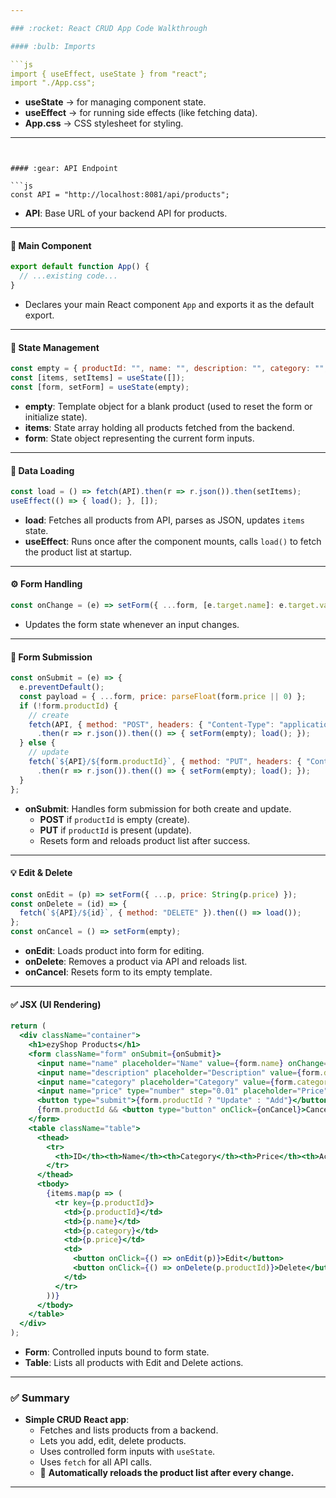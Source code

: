 ```yaml
---

### :rocket: React CRUD App Code Walkthrough

#### :bulb: Imports

```js
import { useEffect, useState } from "react";
import "./App.css";
```

- **useState** → for managing component state.
- **useEffect** → for running side effects (like fetching data).
- **App.css** → CSS stylesheet for styling.

---
```


#### :gear: API Endpoint

```js
const API = "http://localhost:8081/api/products";
```

- **API**: Base URL of your backend API for products.

---

#### :dart: Main Component

```js
export default function App() {
  // ...existing code...
}
```

- Declares your main React component `App` and exports it as the default export.

---

#### :brain: State Management

```js
const empty = { productId: "", name: "", description: "", category: "", price: "" };
const [items, setItems] = useState([]);
const [form, setForm] = useState(empty);
```

- **empty**: Template object for a blank product (used to reset the form or initialize state).
- **items**: State array holding all products fetched from the backend.
- **form**: State object representing the current form inputs.

---

#### :triangular_ruler: Data Loading

```js
const load = () => fetch(API).then(r => r.json()).then(setItems);
useEffect(() => { load(); }, []);
```

- **load**: Fetches all products from API, parses as JSON, updates `items` state.
- **useEffect**: Runs once after the component mounts, calls `load()` to fetch the product list at startup.

---

#### :gear: Form Handling

```js
const onChange = (e) => setForm({ ...form, [e.target.name]: e.target.value });
```

- Updates the form state whenever an input changes.

---

#### :test_tube: Form Submission

```js
const onSubmit = (e) => {
  e.preventDefault();
  const payload = { ...form, price: parseFloat(form.price || 0) };
  if (!form.productId) {
    // create
    fetch(API, { method: "POST", headers: { "Content-Type": "application/json" }, body: JSON.stringify(payload) })
      .then(r => r.json()).then(() => { setForm(empty); load(); });
  } else {
    // update
    fetch(`${API}/${form.productId}`, { method: "PUT", headers: { "Content-Type": "application/json" }, body: JSON.stringify(payload) })
      .then(r => r.json()).then(() => { setForm(empty); load(); });
  }
};
```

- **onSubmit**: Handles form submission for both create and update.
  - **POST** if `productId` is empty (create).
  - **PUT** if `productId` is present (update).
  - Resets form and reloads product list after success.

---

#### :bulb: Edit & Delete

```js
const onEdit = (p) => setForm({ ...p, price: String(p.price) });
const onDelete = (id) => {
  fetch(`${API}/${id}`, { method: "DELETE" }).then(() => load());
};
const onCancel = () => setForm(empty);
```

- **onEdit**: Loads product into form for editing.
- **onDelete**: Removes a product via API and reloads list.
- **onCancel**: Resets form to its empty template.

---

#### :white_check_mark: JSX (UI Rendering)

```jsx
return (
  <div className="container">
    <h1>ezyShop Products</h1>
    <form className="form" onSubmit={onSubmit}>
      <input name="name" placeholder="Name" value={form.name} onChange={onChange} required />
      <input name="description" placeholder="Description" value={form.description} onChange={onChange} />
      <input name="category" placeholder="Category" value={form.category} onChange={onChange} />
      <input name="price" type="number" step="0.01" placeholder="Price" value={form.price} onChange={onChange} required />
      <button type="submit">{form.productId ? "Update" : "Add"}</button>
      {form.productId && <button type="button" onClick={onCancel}>Cancel</button>}
    </form>
    <table className="table">
      <thead>
        <tr>
          <th>ID</th><th>Name</th><th>Category</th><th>Price</th><th>Actions</th>
        </tr>
      </thead>
      <tbody>
        {items.map(p => (
          <tr key={p.productId}>
            <td>{p.productId}</td>
            <td>{p.name}</td>
            <td>{p.category}</td>
            <td>{p.price}</td>
            <td>
              <button onClick={() => onEdit(p)}>Edit</button>
              <button onClick={() => onDelete(p.productId)}>Delete</button>
            </td>
          </tr>
        ))}
      </tbody>
    </table>
  </div>
);
```

- **Form**: Controlled inputs bound to form state.
- **Table**: Lists all products with Edit and Delete actions.

---

### :white_check_mark: Summary

- **Simple CRUD React app**:
  - Fetches and lists products from a backend.
  - Lets you add, edit, delete products.
  - Uses controlled form inputs with `useState`.
  - Uses `fetch` for all API calls.
  - :rocket: **Automatically reloads the product list after every change.**

---